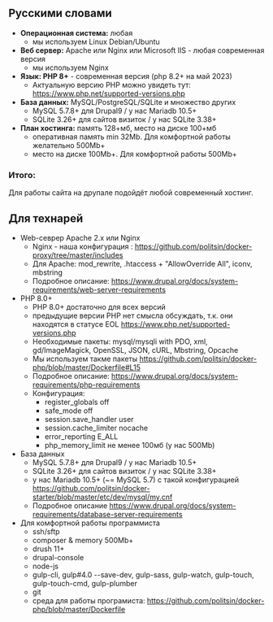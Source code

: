 ## Русскими словами
* **Операционная система:** любая
  - мы используем Linux Debian/Ubuntu
* **Веб сервер:** Apache или Nginx или Microsoft IIS - любая современная версия
  - мы используем Nginx
* **Язык: PHP 8+** - современная версия (php 8.2+ на май 2023)
  - Актуальную версию PHP можно увидеть тут: https://www.php.net/supported-versions.php
* **База данных:** MySQL/PostgreSQL/SQLite и множество других
  - MySQL 5.7.8+ для Drupal9 / у нас Mariadb 10.5+
  - SQLite 3.26+ для сайтов визиток / у нас SQLite 3.38+
* **План хостинга:** память 128+мб, место на диске 100+мб
  - оперативная память min 32Mb. Для комфортной работы желательно 500Mb+
  - место на диске 100Mb+. Для комфортной работы 500Mb+
### Итого:
Для работы сайта на друпале подойдёт любой современный хостинг.
## Для технарей

* Web-севрер Apache 2.x или Nginx
  - Nginx - наша конфигурация : https://github.com/politsin/docker-proxy/tree/master/includes
  - Для Apache: mod_rewrite, .htaccess + "AllowOverride All", iconv, mbstring
  - Подробное описание: https://www.drupal.org/docs/system-requirements/web-server-requirements
* PHP 8.0+
  - PHP 8.0+ достаточно для всех версий
  - предыдущие версии PHP нет смысла обсуждать, т.к. они находятся в статусе EOL https://www.php.net/supported-versions.php
  - Необходимые пакеты:  mysql/mysqli with PDO, xml, gd/ImageMagick, OpenSSL, JSON, cURL, Mbstring, Opcache
  - Мы используем такме пакеты https://github.com/politsin/docker-php/blob/master/Dockerfile#L15
  - Подробное описание: https://www.drupal.org/docs/system-requirements/php-requirements
  - Конфигурация:
    * register_globals off
    * safe_mode off
    * session.save_handler user
    * session.cache_limiter nocache
    * error_reporting E_ALL
    * php_memory_limit не менее 100мб (у нас 500Mb)
* База данных
  - MySQL 5.7.8+ для Drupal9 / у нас Mariadb 10.5+
  - SQLite 3.26+ для сайтов визиток / у нас SQLite 3.38+
  - у нас Mariadb 10.5+ (~= MySQL 5.7) с такой конфигурацией https://github.com/politsin/docker-starter/blob/master/etc/dev/mysql/my.cnf 
  - Подробное описание https://www.drupal.org/docs/system-requirements/database-server-requirements
* Для комфортной работы программиста
  - ssh/sftp
  - composer & memory 500Mb+
  - drush 11+
  - drupal-console
  - node-js
  - gulp-cli, gulp#4.0 --save-dev, gulp-sass, gulp-watch, gulp-touch, gulp-touch-cmd, gulp-plumber
  - git
  - среда для работы програмиста: https://github.com/politsin/docker-php/blob/master/Dockerfile
